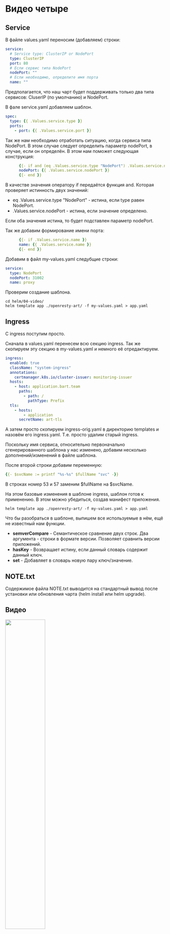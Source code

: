 # Видео четыре

## Service

В файле values.yaml переносим (добавляем) строки:

```yaml
service:
  # Service type: ClusterIP or NodePort
  type: ClusterIP
  port: 80
  # Если сервис типа NodePort
  nodePort: ""
  # Если необходимо, определите имя порта
  name: ""
```

Предполагается, что наш чарт будет поддерживать только 
два типа сервисов: CluserIP (по умолчанию) и NodePort.

В фале service.yaml добавляем шаблон.

```yaml
spec:
  type: {{ .Values.service.type }}
  ports:
    - port: {{ .Values.service.port }}
```

Так же нам необходимо отработать ситуацию, когда сервиса типа NodePort.
В этом случае следует определить параметр nodePort, в случае, если 
он определён. В этом нам поможет следующая конструкция:

```yaml
      {{- if and (eq .Values.service.type "NodePort") .Values.service.nodePort }}
      nodePort: {{ .Values.service.nodePort }}
      {{- end }}
```

В качестве значения оператору if передаётся функция and. Которая проверяет
истинность двух значений:
* eq .Values.service.type "NodePort" - истина, если type равен NodePort.
* .Values.service.nodePort - истина, если значение определено.

Если оба значения истина, то будет подставлен параметр nodePort.

Так же добавим формирование имени порта:

```yaml
      {{- if .Values.service.name }}
      name: {{ .Values.service.name }}
      {{- end }}
```

Добавим в файл my-values.yaml следубщие строки:

```yaml
service:
  type: NodePort
  nodePort: 31002
  name: proxy
```

Проверим создание шаблона.

    cd helm/04-video/
    helm template app ./openresty-art/ -f my-values.yaml > app.yaml

## Ingress

C ingress поступим просто.

Сначала в values.yaml перенесем всю секцию ingress.
Так же скопируем эту секцию в my-values.yaml и немного её отредактируем.

```yaml
ingress:
  enabled: true
  className: "system-ingress"
  annotations:
    certmanager.k8s.io/cluster-issuer: monitoring-issuer
  hosts:
    - host: application.bart.team
      paths:
        - path: /
          pathType: Prefix
  tls:
    - hosts:
        - application
      secretName: art-tls
```

А затем просто скопируем ingress-orig.yaml в директорию templates и
назовём его ingress.yaml. Т.е. просто удалим старый ingress.

Поскольку имя сервиса, относительно первоначально сгенерированного шаблона
у нас изменено, добавим несколько дополнений/изменений в файле шаблона.

После второй строки добавим переменную:

```yaml
{{- $svcName := printf "%s-%s" $fullName "svc" -}}
```

В строках номер 53 и 57 заменим $fullName на $svcName.

На этом базовые изменения в шаблоне ingress, шаблон готов к применению. 
В этом можно убедиться, создав манифест приложения.

    helm template app ./openresty-art/ -f my-values.yaml > app.yaml

Что бы разобраться в шаблоне, выпишем все используемые в нём, ещё
не известный нам функции.

* **semverCompare** - Семантическое сравнение двух строк. Два аргумента -
строки в формате версии. Позволяет сравнить версии приложений.
* **hasKey** - Возвращает истину, если данный словарь содержит данный ключ.
* **set** - Добавляет в словарь новую пару ключ/значение.

## NOTE.txt

Содержимое файла NOTE.txt выводится на стандартный вывод после установки 
или обновления чарта (helm install или helm upgrade).

## Видео

[<img src="https://img.youtube.com/vi/dwS21jD7fq0/maxresdefault.jpg" width="50%">](https://youtu.be/dwS21jD7fq0)